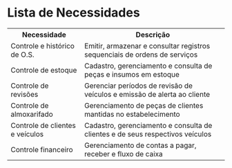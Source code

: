 # Lista de Necessidades


<table>
<tr><th>Necessidade</th><th>Descrição</th></tr>
<tr><td>Controle e histórico de O.S.
</td><td>Emitir, armazenar e consultar registros sequenciais de ordens de serviços
</td></tr>
<tr><td>Controle de estoque
</td><td>Cadastro, gerenciamento e consulta de peças e insumos em estoque
</td></tr>
<tr><td>Controle de revisões
</td><td>Gerenciar períodos de revisão de veículos e emissão de alerta ao cliente 
</td></tr>
<tr><td>Controle de almoxarifado
</td><td>Gerenciamento de peças de clientes mantidas no estabelecimento
</td></tr>
<tr><td>Controle de clientes e veículos
</td><td>Cadastro, gerenciamento e consulta de clientes e de seus respectivos veículos
</td></tr>
<tr><td>Controle financeiro
</td><td>Gerenciamento de contas a pagar, receber e fluxo de caixa
</td></tr>
</table>

